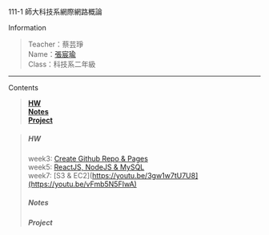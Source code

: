 111-1 師大科技系網際網路概論

 Information
> Teacher：蔡芸琤 <br />
> Name：[張宸瑜](https://chenyuuuch.github.io/Web/my%20page/) <br />
> Class：科技系二年級

---

Contents
> **[HW](#hw)** <br />
> **[Notes](#notes)** <br />
> **[Project](#project)** <br />


> ##### HW 
> week3: [Create Github Repo & Pages](https://youtu.be/QZXqN3FKSSw) <br />
> week5: [ReactJS, NodeJS & MySQL](https://youtu.be/3gw1w7tU7U8) <br />
> week7: [S3 & EC2](https://youtu.be/3gw1w7tU7U8](https://youtu.be/vFmb5N5FIwA) <br />
> ##### Notes
> ##### Project
